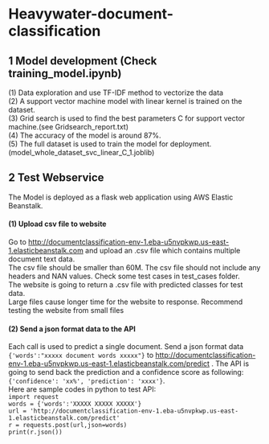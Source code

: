 # Heavywater-document-classification
## 1 Model development (Check training_model.ipynb)
(1) Data exploration and use TF-IDF method to vectorize the data<br/>
(2) A support vector machine model with linear kernel is trained on the dataset.<br/>
(3) Grid search is used to find the best parameters C for support vector machine.(see Gridsearch_report.txt)<br/>
(4) The accuracy of the model is around 87%.<br/>
(5) The full dataset is used to train the model for deployment.(model_whole_dataset_svc_linear_C_1.joblib)<br/>
## 2 Test Webservice
The Model is deployed as a flask web application using AWS Elastic Beanstalk. 
#### (1) Upload csv file to website
Go to http://documentclassification-env-1.eba-u5nvpkwp.us-east-1.elasticbeanstalk.com and upload an .csv file which contains multiple document text data. <br/>
The csv file should be smaller than 60M. The csv file should not include any headers and NAN values. Check some test cases in test_cases folder. <br/>
The website is going to return a .csv file with predicted classes for test data. <br/>
Large files cause longer time for the website to response. Recommend testing the website from small files<br/>
#### (2) Send a json format data to the API
Each call is used to predict a single document. Send a json format data `{'words':"xxxxx document words xxxxx"}` to http://documentclassification-env-1.eba-u5nvpkwp.us-east-1.elasticbeanstalk.com/predict . The API is going to send back the prediction and a confidence score as following: `{'confidence': 'xx%', 'prediction': 'xxxx'}`. <br/>
Here are sample codes in python to test API:<br/>
`import request`<br/>
`words = {'words':'XXXXX XXXXX XXXXX'}`<br/>
`url = 'http://documentclassification-env-1.eba-u5nvpkwp.us-east-1.elasticbeanstalk.com/predict'`<br/>
`r = requests.post(url,json=words)`<br/>
`print(r.json())`<br/>

